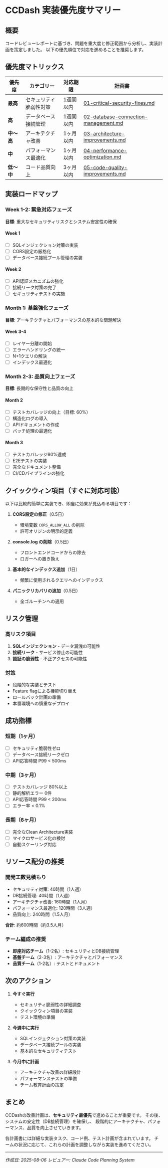 # CCDash 実装優先度サマリー

## 概要
コードレビューレポートに基づき、問題を重大度と修正範囲から分析し、実装計画を策定しました。
以下の優先順位で対応を進めることを推奨します。

## 優先度マトリックス

| 優先度 | カテゴリー | 対応期限 | 計画書 |
|--------|------------|----------|--------|
| **最高** | セキュリティ脆弱性対策 | 1週間以内 | [01-critical-security-fixes.md](./01-critical-security-fixes.md) |
| **高** | データベース接続管理 | 1週間以内 | [02-database-connection-management.md](./02-database-connection-management.md) |
| **中〜高** | アーキテクチャ改善 | 1ヶ月以内 | [03-architecture-improvements.md](./03-architecture-improvements.md) |
| **中** | パフォーマンス最適化 | 1ヶ月以内 | [04-performance-optimization.md](./04-performance-optimization.md) |
| **低〜中** | コード品質向上 | 3ヶ月以内 | [05-code-quality-improvements.md](./05-code-quality-improvements.md) |

## 実装ロードマップ

### Week 1-2: 緊急対応フェーズ
**目標**: 重大なセキュリティリスクとシステム安定性の確保

#### Week 1
- [ ] SQLインジェクション対策の実装
- [ ] CORS設定の厳格化
- [ ] データベース接続プール管理の実装

#### Week 2
- [ ] API認証メカニズムの強化
- [ ] 接続リーク対策の完了
- [ ] セキュリティテストの実施

### Month 1: 基盤強化フェーズ
**目標**: アーキテクチャとパフォーマンスの基本的な問題解決

#### Week 3-4
- [ ] レイヤー分離の開始
- [ ] エラーハンドリングの統一
- [ ] N+1クエリの解決
- [ ] インデックス最適化

### Month 2-3: 品質向上フェーズ
**目標**: 長期的な保守性と品質の向上

#### Month 2
- [ ] テストカバレッジの向上（目標: 60%）
- [ ] 構造化ログの導入
- [ ] APIドキュメントの作成
- [ ] バッチ処理の最適化

#### Month 3
- [ ] テストカバレッジ80%達成
- [ ] E2Eテストの実装
- [ ] 完全なドキュメント整備
- [ ] CI/CDパイプラインの強化

## クイックウィン項目（すぐに対応可能）

以下は比較的簡単に実装でき、即座に効果が見込める項目です：

1. **CORS設定の修正**（0.5日）
   - 環境変数 `CORS_ALLOW_ALL` の削除
   - 許可オリジンの明示的定義

2. **console.log の削除**（0.5日）
   - フロントエンドコードからの除去
   - ロガーへの置き換え

3. **基本的なインデックス追加**（1日）
   - 頻繁に使用されるクエリへのインデックス

4. **パニックリカバリの追加**（0.5日）
   - 全ゴルーチンへの適用

## リスク管理

### 高リスク項目
1. **SQLインジェクション** - データ漏洩の可能性
2. **接続リーク** - サービス停止の可能性
3. **認証の脆弱性** - 不正アクセスの可能性

### 対策
- 段階的な実装とテスト
- Feature flagによる機能切り替え
- ロールバック計画の準備
- 本番環境への慎重なデプロイ

## 成功指標

### 短期（1ヶ月）
- [ ] セキュリティ脆弱性ゼロ
- [ ] データベース接続リークゼロ
- [ ] API応答時間 P99 < 500ms

### 中期（3ヶ月）
- [ ] テストカバレッジ 80%以上
- [ ] 静的解析エラー 0件
- [ ] API応答時間 P99 < 200ms
- [ ] エラー率 < 0.1%

### 長期（6ヶ月）
- [ ] 完全なClean Architecture実装
- [ ] マイクロサービス化の検討
- [ ] 自動スケーリング対応

## リソース配分の推奨

### 開発工数見積もり
- セキュリティ対策: 40時間（1人週）
- DB接続管理: 40時間（1人週）
- アーキテクチャ改善: 160時間（1人月）
- パフォーマンス最適化: 120時間（3人週）
- 品質向上: 240時間（1.5人月）

**合計**: 約600時間（約3.5人月）

### チーム編成の推奨
- **即座対応チーム**（1-2名）: セキュリティとDB接続管理
- **基盤チーム**（2-3名）: アーキテクチャとパフォーマンス
- **品質チーム**（1-2名）: テストとドキュメント

## 次のアクション

1. **今すぐ実行**
   - セキュリティ脆弱性の詳細調査
   - クイックウィン項目の実装
   - テスト環境の準備

2. **今週中に実行**
   - SQLインジェクション対策の実装
   - データベース接続プールの実装
   - 基本的なセキュリティテスト

3. **今月中に計画**
   - アーキテクチャ改善の詳細設計
   - パフォーマンステストの準備
   - チーム教育計画の策定

## まとめ

CCDashの改善計画は、**セキュリティ最優先**で進めることが重要です。
その後、システムの安定性（DB接続管理）を確保し、
段階的にアーキテクチャ、パフォーマンス、品質を向上させていきます。

各計画書には詳細な実装タスク、コード例、テスト計画が含まれています。
チームの状況に応じて、これらの計画を調整しながら実装を進めてください。

---

*作成日: 2025-08-06*
*レビュアー: Claude Code Planning System*